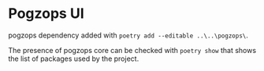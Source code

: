# Pogzops UI

pogzops dependency added with `poetry add --editable ..\..\pogzops\`.

The presence of pogzops core can be checked with `poetry show` that shows the list of packages used by the project.
